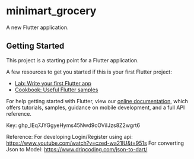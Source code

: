 # minimart_grocery

A new Flutter application.

## Getting Started

This project is a starting point for a Flutter application.

A few resources to get you started if this is your first Flutter project:

- [Lab: Write your first Flutter app](https://flutter.dev/docs/get-started/codelab)
- [Cookbook: Useful Flutter samples](https://flutter.dev/docs/cookbook)

For help getting started with Flutter, view our
[online documentation](https://flutter.dev/docs), which offers tutorials,
samples, guidance on mobile development, and a full API reference.

Key: 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

Reference:
For developing Login/Register using api: https://www.youtube.com/watch?v=czed-wa21IU&t=951s
For converting Json to Model: https://www.dripcoding.com/json-to-dart/